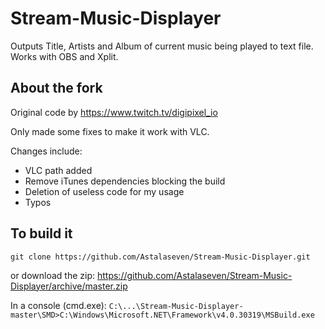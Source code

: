 Stream-Music-Displayer
======================

Outputs Title, Artists and Album of current music being played to text file. Works with OBS and Xplit.

## About the fork

Original code by https://www.twitch.tv/digipixel_io

Only made some fixes to make it work with VLC.

Changes include:

- VLC path added
- Remove iTunes dependencies blocking the build
- Deletion of useless code for my usage
- Typos


## To build it

```
git clone https://github.com/Astalaseven/Stream-Music-Displayer.git
```
or download the zip: https://github.com/Astalaseven/Stream-Music-Displayer/archive/master.zip

In a console (cmd.exe): `C:\...\Stream-Music-Displayer-master\SMD>C:\Windows\Microsoft.NET\Framework\v4.0.30319\MSBuild.exe`
